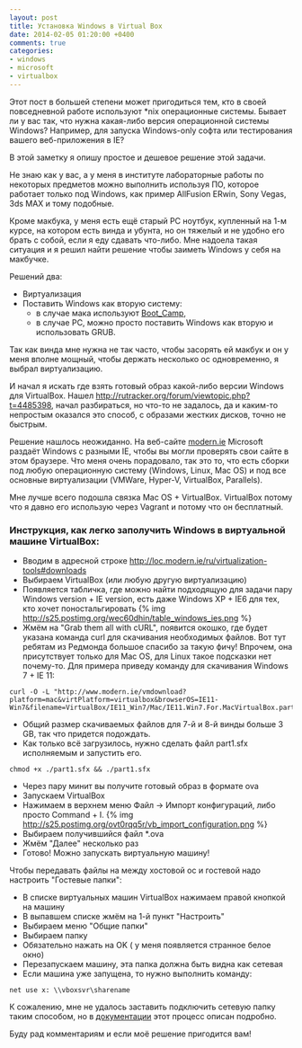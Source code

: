 ```yaml
---
layout: post
title: Установка Windows в Virtual Box
date: 2014-02-05 01:20:00 +0400
comments: true
categories:
- windows
- microsoft
- virtualbox
---
```


Этот пост в большей степени может пригодиться тем, кто в своей повседневной работе используют *nix операционные системы.
Бывает ли у вас так, что нужна какая-либо версия операционной системы Windows? Например, для запуска
Windows-only софта или тестирования вашего веб-приложения в IE?

В этой заметку я опишу простое и дешевое решение этой задачи.

<!-- more -->

Не знаю как у вас, а у меня в институте лабораторные работы по некоторых предметов можно
выполнить используя ПО, которое работает только под Windows, как пример AllFusion ERwin,
Sony Vegas, 3ds MAX и тому подобные.

Кроме макбука, у меня есть ещё старый PC ноутбук, купленный на 1-м курсе, на котором есть винда и убунта,
но он тяжелый и не удобно его брать с собой, если я еду сдавать что-либо.
Мне надоела такая ситуация и я решил найти решение чтобы заиметь Windows у себя на макбучке.

Решений два:

- Виртуализация
- Поставить Windows как вторую систему:
  - в случае мака используют [Boot_Camp](https://ru.wikipedia.org/wiki/Boot_Camp),
  - в случае PC, можно просто поставить Windows как вторую и использовать GRUB.

Так как винда мне нужна не так часто, чтобы засорять ей макбук и он у меня вполне мощный,
чтобы держать несколько ос одновременно, я выбрал виртуализацию.

И начал я искать где взять готовый образ какой-либо версии Windows для VirtualBox.
Нашел http://rutracker.org/forum/viewtopic.php?t=4485398, начал разбираться,
но что-то не задалось, да и каким-то непростым оказался это способ, с образами жестких дисков, точно не быстрым.

Решение нашлось неожиданно. На веб-сайте [modern.ie](http://modern.ie) Microsoft раздаёт Windows с разными IE,
чтобы вы могли проверять свои сайте в этом браузере. Что меня очень порадовало, так это то, что есть сборки
под любую операционную систему (Windows, Linux, Mac OS) и под все основные
виртуализации (VMWare, Hyper-V, VirtualBox, Parallels).

Мне лучше всего подошла связка Mac OS + VirtualBox.
VirtualBox потому что я давно его использую через Vagrant и потому что он бесплатный.

### Инструкция, как легко заполучить Windows в виртуальной машине VirtualBox:

- Вводим в адресной строке http://loc.modern.ie/ru/virtualization-tools#downloads
- Выбираем VirtualBox (или любую другую виртуализацию)
- Появляется табличка, где можно найти подходящую для задачи пару Windows version + IE version, есть даже Windows XP + IE6 для тех, кто хочет поностальгировать
{% img http://s25.postimg.org/wec60dhin/table_windows_ies.png %}
- Жмём на "Grab them all with cURL", появится окошко, где будет указана команда curl для скачивания необходимых файлов.
Вот тут ребятам из Редмонда большое спасибо за такую фичу! Впрочем, она присутствует только для Mac OS,
для Linux такое подсказки нет почему-то. Для примера приведу команду для скачивания Windows 7 + IE 11:
```
curl -O -L "http://www.modern.ie/vmdownload?platform=mac&virtPlatform=virtualbox&browserOS=IE11-Win7&filename=VirtualBox/IE11_Win7/Mac/IE11.Win7.For.MacVirtualBox.part{1.sfx,2.rar,3.rar,4.rar}"
```
- Общий размер скачиваемых файлов для 7-й и 8-й винды больше 3 GB, так что придется подождать.
-  Как только всё загрузилось, нужно сделать файл part1.sfx исполняемым и запустить его.
```
chmod +x ./part1.sfx && ./part1.sfx
```
- Через пару минит вы получите готовый образ в формате ova
- Запускаем VirtualBox
- Нажимаем в верхнем меню Файл -> Импорт конфигураций, либо просто Command + I.
{% img http://s25.postimg.org/ovt0rqq5r/vb_import_configuration.png %}
- Выбираем получившийся файл *.ova
- Жмём "Далее" несколько раз
- Готово! Можно запускать виртуальную машину!

Чтобы передавать файлы на между хостовой ос и гостевой надо настроить "Гостевые папки":
- В списке виртуальных машин VirtualBox нажимаем правой кнопкой на машину
- В выпавшем списке жмём на 1-й пункт "Настроить"
- Выбираем меню "Общие папки"
- Выбираем папку
- Обязательно нажать на OK ( у меня появляется странное белое окно)
- Перезапускаем машину, эта папка должна быть видна как сетевая
- Если машина уже запущена, то нужно выполнить команду:
```
net use x: \\vboxsvr\sharename
```
К сожалению, мне не удалось заставить подключить сетевую папку таким способом, но в [документации](https://www.virtualbox.org/manual/ch04.html#sharedfolders) этот процесс описан подробно.

Буду рад комментариям и если моё решение пригодится вам!
